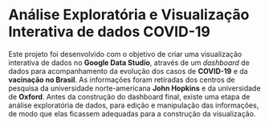# Análise Exploratória e Visualização Interativa de dados COVID-19

Este projeto foi desenvolvido com o objetivo de criar uma visualização interativa de dados no **Google Data Studio**, através de um *dashboard* de dados para acompanhamento da evolução dos casos de **COVID-19** e da **vacinação no Brasil**. As informações foram retiradas dos centros de pesquisa da universidade norte-americana **John Hopkins** e da universidade de **Oxford**. Antes da construção do dashboard final, existe uma etapa de análise exploratória de dados, para edição e manipulação das informações, de modo que elas ficassem adequadas para a construção da visualização.
